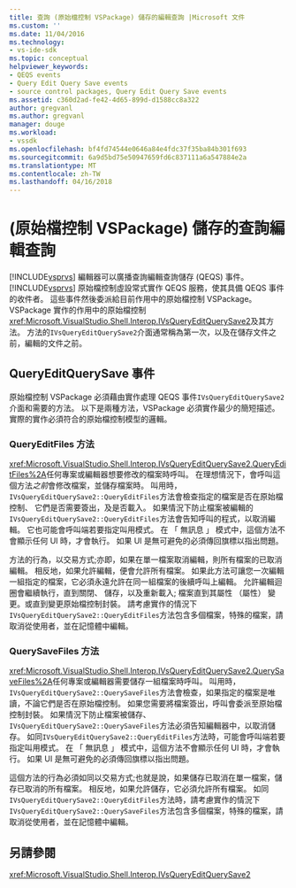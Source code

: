 ```yaml
---
title: 查詢 (原始檔控制 VSPackage) 儲存的編輯查詢 |Microsoft 文件
ms.custom: ''
ms.date: 11/04/2016
ms.technology:
- vs-ide-sdk
ms.topic: conceptual
helpviewer_keywords:
- QEQS events
- Query Edit Query Save events
- source control packages, Query Edit Query Save events
ms.assetid: c360d2ad-fe42-4d65-899d-d1588cc8a322
author: gregvanl
ms.author: gregvanl
manager: douge
ms.workload:
- vssdk
ms.openlocfilehash: bf4fd74544e0646a84e4fdc37f35ba84b301f693
ms.sourcegitcommit: 6a9d5bd75e50947659fd6c837111a6a547884e2a
ms.translationtype: MT
ms.contentlocale: zh-TW
ms.lasthandoff: 04/16/2018
---
```

# <a name="query-edit-query-save-source-control-vspackage"></a>(原始檔控制 VSPackage) 儲存的查詢編輯查詢
[!INCLUDE[vsprvs](../../code-quality/includes/vsprvs_md.md)] 編輯器可以廣播查詢編輯查詢儲存 (QEQS) 事件。 [!INCLUDE[vsprvs](../../code-quality/includes/vsprvs_md.md)] 原始檔控制虛設常式實作 QEQS 服務，使其具備 QEQS 事件的收件者。 這些事件然後委派給目前作用中的原始檔控制 VSPackage。 VSPackage 實作的作用中的原始檔控制<xref:Microsoft.VisualStudio.Shell.Interop.IVsQueryEditQuerySave2>及其方法。 方法的`IVsQueryEditQuerySave2`介面通常稱為第一次，以及在儲存文件之前，編輯的文件之前。  
  
## <a name="queryeditquerysave-events"></a>QueryEditQuerySave 事件  
 原始檔控制 VSPackage 必須藉由實作處理 QEQS 事件`IVsQueryEditQuerySave2`介面和需要的方法。 以下是兩種方法，VSPackage 必須實作最少的簡短描述。 實際的實作必須符合的原始檔控制模型的邏輯。  
  
### <a name="queryeditfiles-method"></a>QueryEditFiles 方法  
 <xref:Microsoft.VisualStudio.Shell.Interop.IVsQueryEditQuerySave2.QueryEditFiles%2A>任何專案或編輯器想要修改的檔案時呼叫。 在理想情況下，會呼叫這個方法*之前*會修改檔案，並儲存檔案時。 叫用時，`IVsQueryEditQuerySave2::QueryEditFiles`方法會檢查指定的檔案是否在原始檔控制、 它們是否需要簽出，及是否載入。 如果情況下防止檔案被編輯的`IVsQueryEditQuerySave2::QueryEditFiles`方法會告知呼叫的程式，以取消編輯。 它也可能會呼叫端若要指定叫用模式。 在 「 無訊息 」 模式中，這個方法不會顯示任何 UI 時，才會執行。 如果 UI 是無可避免的必須傳回旗標以指出問題。  
  
 方法的行為，以交易方式;亦即，如果在單一檔案取消編輯，則所有檔案的已取消編輯。 相反地，如果允許編輯，便會允許所有檔案。 如果此方法可讓您一次編輯一組指定的檔案，它必須永遠允許在同一組檔案的後續呼叫上編輯。 允許編輯迴圈會繼續執行，直到關閉、 儲存，以及重新載入; 檔案直到其屬性 （屬性） 變更。或直到變更原始檔控制封裝。 請考慮實作的情況下`IVsQueryEditQuerySave2::QueryEditFiles`方法包含多個檔案，特殊的檔案，請取消從使用者，並在記憶體中編輯。  
  
### <a name="querysavefiles-method"></a>QuerySaveFiles 方法  
 <xref:Microsoft.VisualStudio.Shell.Interop.IVsQueryEditQuerySave2.QuerySaveFiles%2A>任何專案或編輯器需要儲存一組檔案時呼叫。 叫用時，`IVsQueryEditQuerySave2::QuerySaveFiles`方法會檢查，如果指定的檔案是唯讀，不論它們是否在原始檔控制。 如果您需要將檔案簽出，呼叫會委派至原始檔控制封裝。 如果情況下防止檔案被儲存、`IVsQueryEditQuerySave2::QuerySaveFiles`方法必須告知編輯器中，以取消儲存。 如同`IVsQueryEditQuerySave2::QueryEditFiles`方法時，可能會呼叫端若要指定叫用模式。 在 「 無訊息 」 模式中，這個方法不會顯示任何 UI 時，才會執行。 如果 UI 是無可避免的必須傳回旗標以指出問題。  
  
 這個方法的行為必須如同以交易方式;也就是說，如果儲存已取消在單一檔案，儲存已取消的所有檔案。 相反地，如果允許儲存，它必須允許所有檔案。 如同`IVsQueryEditQuerySave2::QueryEditFiles`方法時，請考慮實作的情況下`IVsQueryEditQuerySave2::QuerySaveFiles`方法包含多個檔案，特殊的檔案，請取消從使用者，並在記憶體中編輯。  
  
## <a name="see-also"></a>另請參閱  
 <xref:Microsoft.VisualStudio.Shell.Interop.IVsQueryEditQuerySave2>